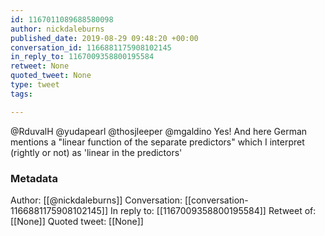 ```yaml
---
id: 1167011089688580098
author: nickdaleburns
published_date: 2019-08-29 09:48:20 +00:00
conversation_id: 1166881175908102145
in_reply_to: 1167009358800195584
retweet: None
quoted_tweet: None
type: tweet
tags:

---
```


@RduvalH @yudapearl @thosjleeper @mgaldino Yes! And here German mentions a "linear function of the separate predictors" which I interpret (rightly or not) as 'linear in the predictors'

### Metadata

Author: [[@nickdaleburns]]
Conversation: [[conversation-1166881175908102145]]
In reply to: [[1167009358800195584]]
Retweet of: [[None]]
Quoted tweet: [[None]]
